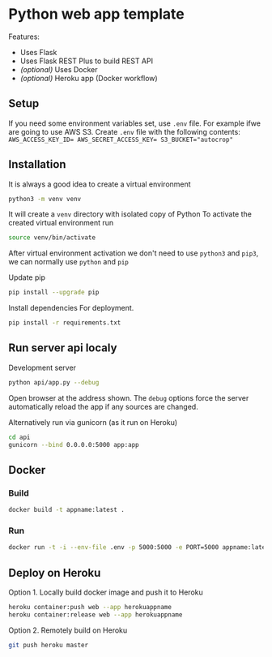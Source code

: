 
# Python web app template
Features:
* Uses Flask
* Uses Flask REST Plus to build REST API
* *(optional)* Uses Docker
* *(optional)* Heroku app (Docker workflow)

## Setup
If you need some environment variables set, use `.env` file.
For example ifwe are going to use AWS S3.
Create `.env` file with the following contents:
    ```
    AWS_ACCESS_KEY_ID=
    AWS_SECRET_ACCESS_KEY=
    S3_BUCKET="autocrop"
    ```
## Installation

It is always a good idea to create a virtual environment
```bash
python3 -m venv venv
```
It will create a `venv` directory with isolated copy of Python
To activate the created virtual environment run
```bash
source venv/bin/activate
```
After virtual environment activation we don't need to use `python3` and `pip3`, we can normally use `python` and `pip`

Update pip
```bash
pip install --upgrade pip
```
Install dependencies
For deployment.
```bash
pip install -r requirements.txt
```

## Run server api localy
Development server
```bash
python api/app.py --debug
```
Open browser at the address shown.
The `debug` options force the server automatically reload the app if any sources are changed.

Alternatively run via gunicorn (as it run on Heroku)
```bash
cd api
gunicorn --bind 0.0.0.0:5000 app:app
```
## Docker
### Build
```bash
docker build -t appname:latest .
```
### Run
```bash
docker run -t -i --env-file .env -p 5000:5000 -e PORT=5000 appname:latest
```

## Deploy on Heroku
Option 1. Locally build docker image and push it to Heroku
```bash
heroku container:push web --app herokuappname
heroku container:release web --app herokuappname
```
Option 2. Remotely build on Heroku
```bash
git push heroku master
```
